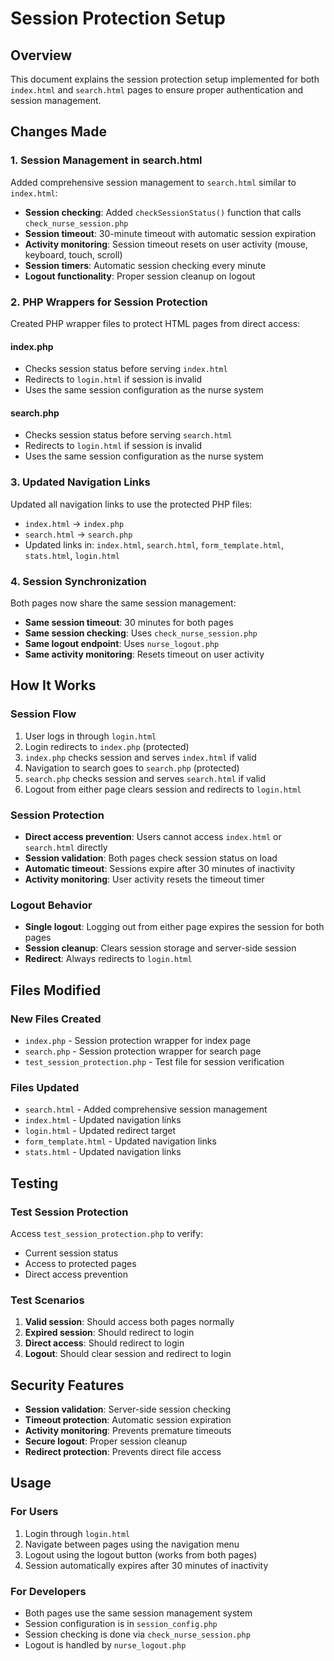# Session Protection Setup

## Overview

This document explains the session protection setup implemented for both `index.html` and `search.html` pages to ensure proper authentication and session management.

## Changes Made

### 1. Session Management in search.html

Added comprehensive session management to `search.html` similar to `index.html`:

- **Session checking**: Added `checkSessionStatus()` function that calls `check_nurse_session.php`
- **Session timeout**: 30-minute timeout with automatic session expiration
- **Activity monitoring**: Session timeout resets on user activity (mouse, keyboard, touch, scroll)
- **Session timers**: Automatic session checking every minute
- **Logout functionality**: Proper session cleanup on logout

### 2. PHP Wrappers for Session Protection

Created PHP wrapper files to protect HTML pages from direct access:

#### index.php

- Checks session status before serving `index.html`
- Redirects to `login.html` if session is invalid
- Uses the same session configuration as the nurse system

#### search.php

- Checks session status before serving `search.html`
- Redirects to `login.html` if session is invalid
- Uses the same session configuration as the nurse system

### 3. Updated Navigation Links

Updated all navigation links to use the protected PHP files:

- `index.html` → `index.php`
- `search.html` → `search.php`
- Updated links in: `index.html`, `search.html`, `form_template.html`, `stats.html`, `login.html`

### 4. Session Synchronization

Both pages now share the same session management:

- **Same session timeout**: 30 minutes for both pages
- **Same session checking**: Uses `check_nurse_session.php`
- **Same logout endpoint**: Uses `nurse_logout.php`
- **Same activity monitoring**: Resets timeout on user activity

## How It Works

### Session Flow

1. User logs in through `login.html`
2. Login redirects to `index.php` (protected)
3. `index.php` checks session and serves `index.html` if valid
4. Navigation to search goes to `search.php` (protected)
5. `search.php` checks session and serves `search.html` if valid
6. Logout from either page clears session and redirects to `login.html`

### Session Protection

- **Direct access prevention**: Users cannot access `index.html` or `search.html` directly
- **Session validation**: Both pages check session status on load
- **Automatic timeout**: Sessions expire after 30 minutes of inactivity
- **Activity monitoring**: User activity resets the timeout timer

### Logout Behavior

- **Single logout**: Logging out from either page expires the session for both pages
- **Session cleanup**: Clears session storage and server-side session
- **Redirect**: Always redirects to `login.html`

## Files Modified

### New Files Created

- `index.php` - Session protection wrapper for index page
- `search.php` - Session protection wrapper for search page
- `test_session_protection.php` - Test file for session verification

### Files Updated

- `search.html` - Added comprehensive session management
- `index.html` - Updated navigation links
- `login.html` - Updated redirect target
- `form_template.html` - Updated navigation links
- `stats.html` - Updated navigation links

## Testing

### Test Session Protection

Access `test_session_protection.php` to verify:

- Current session status
- Access to protected pages
- Direct access prevention

### Test Scenarios

1. **Valid session**: Should access both pages normally
2. **Expired session**: Should redirect to login
3. **Direct access**: Should redirect to login
4. **Logout**: Should clear session and redirect to login

## Security Features

- **Session validation**: Server-side session checking
- **Timeout protection**: Automatic session expiration
- **Activity monitoring**: Prevents premature timeouts
- **Secure logout**: Proper session cleanup
- **Redirect protection**: Prevents direct file access

## Usage

### For Users

1. Login through `login.html`
2. Navigate between pages using the navigation menu
3. Logout using the logout button (works from both pages)
4. Session automatically expires after 30 minutes of inactivity

### For Developers

- Both pages use the same session management system
- Session configuration is in `session_config.php`
- Session checking is done via `check_nurse_session.php`
- Logout is handled by `nurse_logout.php`
